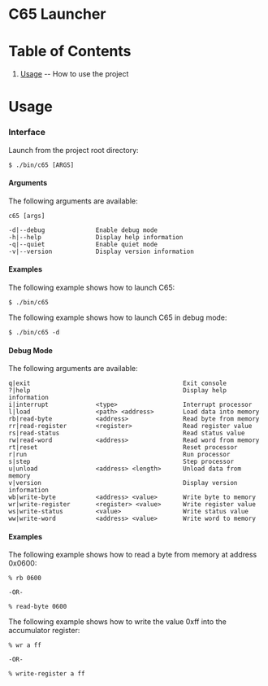 C65 Launcher
=

Table of Contents
=

1. [Usage](https://github.com/majestic53/c65/tree/master/tool#usage) -- How to use the project

Usage
=

### Interface

Launch from the project root directory:

```
$ ./bin/c65 [ARGS]
```

#### Arguments

The following arguments are available:

```
c65 [args]

-d|--debug              Enable debug mode
-h|--help               Display help information
-q|--quiet              Enable quiet mode
-v|--version            Display version information
```

#### Examples

The following example shows how to launch C65:

```
$ ./bin/c65
```

The following example shows how to launch C65 in debug mode:

```
$ ./bin/c65 -d
```

#### Debug Mode

The following arguments are available:

```
q|exit                                          Exit console
?|help                                          Display help information
i|interrupt             <type>                  Interrupt processor
l|load                  <path> <address>        Load data into memory
rb|read-byte            <address>               Read byte from memory
rr|read-register        <register>              Read register value
rs|read-status                                  Read status value
rw|read-word            <address>               Read word from memory
rt|reset                                        Reset processor
r|run                                           Run processor
s|step                                          Step processor
u|unload                <address> <length>      Unload data from memory
v|version                                       Display version information
wb|write-byte           <address> <value>       Write byte to memory
wr|write-register       <register> <value>      Write register value
ws|write-status         <value>                 Write status value
ww|write-word           <address> <value>       Write word to memory
```

#### Examples

The following example shows how to read a byte from memory at address 0x0600:

```
% rb 0600

-OR-

% read-byte 0600
```

The following example shows how to write the value 0xff into the accumulator register:

```
% wr a ff

-OR-

% write-register a ff
```
